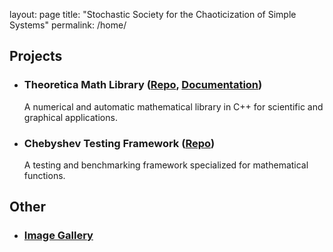 layout: page
title: "Stochastic Society for the Chaoticization of Simple Systems"
permalink: /home/

## Projects
- ### Theoretica Math Library ([Repo](https://github.com/chaotic-society/theoretica), [Documentation](https://chaotic-society.github.io/theoretica/))
   A numerical and automatic mathematical library in C++ for scientific and graphical applications.
- ### Chebyshev Testing Framework ([Repo](https://github.com/chaotic-society/chebyshev))
   A testing and benchmarking framework specialized for mathematical functions.

## Other
- ### [Image Gallery](https://chaotic-society.github.io/GALLERY)
